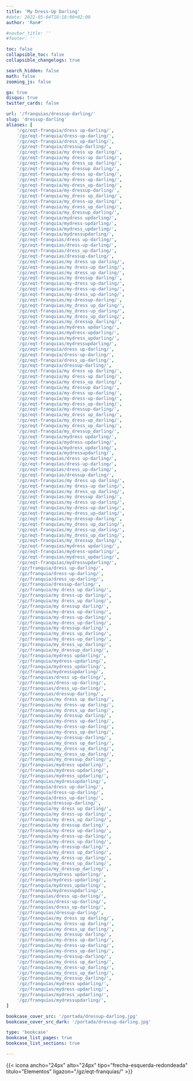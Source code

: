 ```yaml
---
title: 'My Dress-Up Darling'
#date: 2022-05-04T18:18:00+02:00
author: 'Ran#'

#navbar_title: ''
#footer: ''

toc: false
collapsible_toc: false
collapsible_changelogs: true

search_hidden: false
math: false
zooming_js: false

ga: true
disqus: true
twitter_cards: false

url: '/franquias/dressup-darling/'
slug: 'dressup-darling'
aliases: [
    '/gz/eqt-franquia/dress up-darling/',
    '/gz/eqt-franquia/dress-up-darling/',
    '/gz/eqt-franquia/dress_up-darling/',
    '/gz/eqt-franquia/dressup-darling/',
    '/gz/eqt-franquia/my dress up darling/',
    '/gz/eqt-franquia/my dress-up darling/',
    '/gz/eqt-franquia/my dress_up darling/',
    '/gz/eqt-franquia/my dressup darling/',
    '/gz/eqt-franquia/my-dress up-darling/',
    '/gz/eqt-franquia/my-dress-up-darling/',
    '/gz/eqt-franquia/my-dress_up-darling/',
    '/gz/eqt-franquia/my-dressup-darling/',
    '/gz/eqt-franquia/my_dress up_darling/',
    '/gz/eqt-franquia/my_dress-up_darling/',
    '/gz/eqt-franquia/my_dress_up_darling/',
    '/gz/eqt-franquia/my_dressup_darling/',
    '/gz/eqt-franquia/mydress updarling/',
    '/gz/eqt-franquia/mydress-updarling/',
    '/gz/eqt-franquia/mydress_updarling/',
    '/gz/eqt-franquia/mydressupdarling/',
    '/gz/eqt-franquias/dress up-darling/',
    '/gz/eqt-franquias/dress-up-darling/',
    '/gz/eqt-franquias/dress_up-darling/',
    '/gz/eqt-franquias/dressup-darling/',
    '/gz/eqt-franquias/my dress up darling/',
    '/gz/eqt-franquias/my dress-up darling/',
    '/gz/eqt-franquias/my dress_up darling/',
    '/gz/eqt-franquias/my dressup darling/',
    '/gz/eqt-franquias/my-dress up-darling/',
    '/gz/eqt-franquias/my-dress-up-darling/',
    '/gz/eqt-franquias/my-dress_up-darling/',
    '/gz/eqt-franquias/my-dressup-darling/',
    '/gz/eqt-franquias/my_dress up_darling/',
    '/gz/eqt-franquias/my_dress-up_darling/',
    '/gz/eqt-franquias/my_dress_up_darling/',
    '/gz/eqt-franquias/my_dressup_darling/',
    '/gz/eqt-franquias/mydress updarling/',
    '/gz/eqt-franquias/mydress-updarling/',
    '/gz/eqt-franquias/mydress_updarling/',
    '/gz/eqt-franquias/mydressupdarling/',
    '/gz/eqt-franquía/dress up-darling/',
    '/gz/eqt-franquía/dress-up-darling/',
    '/gz/eqt-franquía/dress_up-darling/',
    '/gz/eqt-franquía/dressup-darling/',
    '/gz/eqt-franquía/my dress up darling/',
    '/gz/eqt-franquía/my dress-up darling/',
    '/gz/eqt-franquía/my dress_up darling/',
    '/gz/eqt-franquía/my dressup darling/',
    '/gz/eqt-franquía/my-dress up-darling/',
    '/gz/eqt-franquía/my-dress-up-darling/',
    '/gz/eqt-franquía/my-dress_up-darling/',
    '/gz/eqt-franquía/my-dressup-darling/',
    '/gz/eqt-franquía/my_dress up_darling/',
    '/gz/eqt-franquía/my_dress-up_darling/',
    '/gz/eqt-franquía/my_dress_up_darling/',
    '/gz/eqt-franquía/my_dressup_darling/',
    '/gz/eqt-franquía/mydress updarling/',
    '/gz/eqt-franquía/mydress-updarling/',
    '/gz/eqt-franquía/mydress_updarling/',
    '/gz/eqt-franquía/mydressupdarling/',
    '/gz/eqt-franquías/dress up-darling/',
    '/gz/eqt-franquías/dress-up-darling/',
    '/gz/eqt-franquías/dress_up-darling/',
    '/gz/eqt-franquías/dressup-darling/',
    '/gz/eqt-franquías/my dress up darling/',
    '/gz/eqt-franquías/my dress-up darling/',
    '/gz/eqt-franquías/my dress_up darling/',
    '/gz/eqt-franquías/my dressup darling/',
    '/gz/eqt-franquías/my-dress up-darling/',
    '/gz/eqt-franquías/my-dress-up-darling/',
    '/gz/eqt-franquías/my-dress_up-darling/',
    '/gz/eqt-franquías/my-dressup-darling/',
    '/gz/eqt-franquías/my_dress up_darling/',
    '/gz/eqt-franquías/my_dress-up_darling/',
    '/gz/eqt-franquías/my_dress_up_darling/',
    '/gz/eqt-franquías/my_dressup_darling/',
    '/gz/eqt-franquías/mydress updarling/',
    '/gz/eqt-franquías/mydress-updarling/',
    '/gz/eqt-franquías/mydress_updarling/',
    '/gz/eqt-franquías/mydressupdarling/',
    '/gz/franquia/dress up-darling/',
    '/gz/franquia/dress-up-darling/',
    '/gz/franquia/dress_up-darling/',
    '/gz/franquia/dressup-darling/',
    '/gz/franquia/my dress up darling/',
    '/gz/franquia/my dress-up darling/',
    '/gz/franquia/my dress_up darling/',
    '/gz/franquia/my dressup darling/',
    '/gz/franquia/my-dress up-darling/',
    '/gz/franquia/my-dress-up-darling/',
    '/gz/franquia/my-dress_up-darling/',
    '/gz/franquia/my-dressup-darling/',
    '/gz/franquia/my_dress up_darling/',
    '/gz/franquia/my_dress-up_darling/',
    '/gz/franquia/my_dress_up_darling/',
    '/gz/franquia/my_dressup_darling/',
    '/gz/franquia/mydress updarling/',
    '/gz/franquia/mydress-updarling/',
    '/gz/franquia/mydress_updarling/',
    '/gz/franquia/mydressupdarling/',
    '/gz/franquias/dress up-darling/',
    '/gz/franquias/dress-up-darling/',
    '/gz/franquias/dress_up-darling/',
    '/gz/franquias/dressup-darling/',
    '/gz/franquias/my dress up darling/',
    '/gz/franquias/my dress-up darling/',
    '/gz/franquias/my dress_up darling/',
    '/gz/franquias/my dressup darling/',
    '/gz/franquias/my-dress up-darling/',
    '/gz/franquias/my-dress-up-darling/',
    '/gz/franquias/my-dress_up-darling/',
    '/gz/franquias/my-dressup-darling/',
    '/gz/franquias/my_dress up_darling/',
    '/gz/franquias/my_dress-up_darling/',
    '/gz/franquias/my_dress_up_darling/',
    '/gz/franquias/my_dressup_darling/',
    '/gz/franquias/mydress updarling/',
    '/gz/franquias/mydress-updarling/',
    '/gz/franquias/mydress_updarling/',
    '/gz/franquias/mydressupdarling/',
    '/gz/franquía/dress up-darling/',
    '/gz/franquía/dress-up-darling/',
    '/gz/franquía/dress_up-darling/',
    '/gz/franquía/dressup-darling/',
    '/gz/franquía/my dress up darling/',
    '/gz/franquía/my dress-up darling/',
    '/gz/franquía/my dress_up darling/',
    '/gz/franquía/my dressup darling/',
    '/gz/franquía/my-dress up-darling/',
    '/gz/franquía/my-dress-up-darling/',
    '/gz/franquía/my-dress_up-darling/',
    '/gz/franquía/my-dressup-darling/',
    '/gz/franquía/my_dress up_darling/',
    '/gz/franquía/my_dress-up_darling/',
    '/gz/franquía/my_dress_up_darling/',
    '/gz/franquía/my_dressup_darling/',
    '/gz/franquía/mydress updarling/',
    '/gz/franquía/mydress-updarling/',
    '/gz/franquía/mydress_updarling/',
    '/gz/franquía/mydressupdarling/',
    '/gz/franquías/dress up-darling/',
    '/gz/franquías/dress-up-darling/',
    '/gz/franquías/dress_up-darling/',
    '/gz/franquías/dressup-darling/',
    '/gz/franquías/my dress up darling/',
    '/gz/franquías/my dress-up darling/',
    '/gz/franquías/my dress_up darling/',
    '/gz/franquías/my dressup darling/',
    '/gz/franquías/my-dress up-darling/',
    '/gz/franquías/my-dress-up-darling/',
    '/gz/franquías/my-dress_up-darling/',
    '/gz/franquías/my-dressup-darling/',
    '/gz/franquías/my_dress up_darling/',
    '/gz/franquías/my_dress-up_darling/',
    '/gz/franquías/my_dress_up_darling/',
    '/gz/franquías/my_dressup_darling/',
    '/gz/franquías/mydress updarling/',
    '/gz/franquías/mydress-updarling/',
    '/gz/franquías/mydress_updarling/',
    '/gz/franquías/mydressupdarling/',
]

bookcase_cover_src: '/portada/dressup-darling.jpg'
bookcase_cover_src_dark: '/portada/dressup-darling.jpg'

type: 'bookcase'
bookcase_list_pages: true
bookcase_list_sections: true

---
```


{{< icona ancho="24px" alto="24px" tipo="frecha-esquerda-redondeada" titulo="Elementos" ligazon="/gz/eqt-franquias/" >}}
